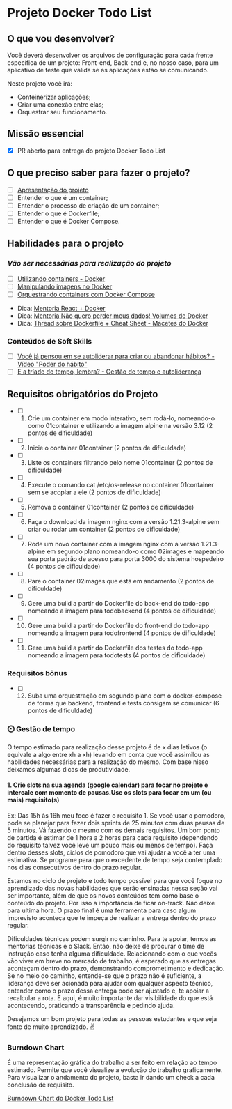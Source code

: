 # Projeto Docker Todo List

## O que vou desenvolver?

Você deverá desenvolver os arquivos de configuração para cada frente específica de um projeto: Front-end, Back-end e, no nosso caso, para um aplicativo de teste que valida se as aplicações estão se comunicando.

Neste projeto você irá:

- Conteinerizar aplicações;
- Criar uma conexão entre elas;
- Orquestrar seu funcionamento.

## Missão essencial

- [X] PR aberto para entrega do projeto Docker Todo List

## O que preciso saber para fazer o projeto?

- [ ] [Apresentação do projeto](https://docsend.com/view/8w4p7k7c3ydej7wq)
- [ ] Entender o que é um container;
- [ ] Entender o processo de criação de um container;
- [ ] Entender o que é Dockerfile;
- [ ] Entender o que é Docker Compose.

## Habilidades para o projeto

### _Vão ser necessárias para realização do projeto_

- [ ] [Utilizando containers - Docker](https://app.betrybe.com/learn/course/5e938f69-6e32-43b3-9685-c936530fd326/module/94d0e996-1827-4fbc-bc24-c99fb592925b/section/5987fa2d-0d04-45b2-9d91-1c2ffce09862/day/a852c0dd-0602-4357-88e8-707352e97927/lesson/f8c01b36-6180-4b7e-905c-0b8645155889)
- [ ] [Manipulando imagens no Docker](https://app.betrybe.com/learn/course/5e938f69-6e32-43b3-9685-c936530fd326/module/94d0e996-1827-4fbc-bc24-c99fb592925b/section/5987fa2d-0d04-45b2-9d91-1c2ffce09862/day/da25fd46-8818-4234-8603-a442b047370f/lesson/670cdc27-f578-4733-907e-87652c46c002)
- [ ] [Orquestrando containers com Docker Compose](https://app.betrybe.com/learn/course/5e938f69-6e32-43b3-9685-c936530fd326/module/94d0e996-1827-4fbc-bc24-c99fb592925b/section/5987fa2d-0d04-45b2-9d91-1c2ffce09862/day/2f1a5c4d-74b1-488a-8d9b-408682c93724/lesson/170b7b6e-925c-40e8-9d0a-08e41f599ec5)

- Dica: [Mentoria React + Docker](https://app.betrybe.com/learn/course/5e938f69-6e32-43b3-9685-c936530fd326/live-lectures/fa714305-88c4-48a2-bda4-ef82d53238e5/recording/7b102a9d-48a8-4de7-b623-ee8e3b6a2323)
- Dica: [Mentoria Não quero perder meus dados! Volumes de Docker](https://app.betrybe.com/learn/course/5e938f69-6e32-43b3-9685-c936530fd326/live-lectures/fa714305-88c4-48a2-bda4-ef82d53238e5/recording/9e82f288-446e-483c-850e-325c3c05a018)
- Dica: [Thread sobre Dockerfile + Cheat Sheet - Macetes do Docker](https://trybecourse.slack.com/archives/C040NSZTGHW/p1679076027538829)

### Conteúdos de Soft Skills

- [ ] [Você já pensou em se autoliderar para criar ou abandonar hábitos? - Vídeo "Poder do hábito"](https://www.youtube.com/watch?v=9BtrLf6PfYY)
- [ ] [E a tríade do tempo, lembra? - Gestão de tempo e autoliderança](https://app.betrybe.com/learn/course/5e938f69-6e32-43b3-9685-c936530fd326/module/2e0692c9-e226-4e95-860a-b4cad80e3c3c/section/13db8d8e-2dcb-44f1-badf-6616dabbef59/day/e85945dd-855e-47a5-839f-b51cc3fce70e/lesson/f34b3270-2341-48b0-b282-3611457aa0d6)

## Requisitos obrigatórios do Projeto

- [ ] 1. Crie um container em modo interativo, sem rodá-lo, nomeando-o como 01container e utilizando a imagem alpine na versão 3.12 (2 pontos de dificuldade)

- [ ] 2. Inicie o container 01container (2 pontos de dificuldade)

- [ ] 3. Liste os containers filtrando pelo nome 01container (2 pontos de dificuldade)

- [ ] 4. Execute o comando cat /etc/os-release no container 01container sem se acoplar a ele (2 pontos de dificuldade)

- [ ] 5. Remova o container 01container (2 pontos de dificuldade)

- [ ] 6. Faça o download da imagem nginx com a versão 1.21.3-alpine sem criar ou rodar um container (2 pontos de dificuldade)

- [ ] 7. Rode um novo container com a imagem nginx com a versão 1.21.3-alpine em segundo plano nomeando-o como 02images e mapeando sua porta padrão de acesso para porta 3000 do sistema hospedeiro (4 pontos de dificuldade)

- [ ] 8. Pare o container 02images que está em andamento (2 pontos de dificuldade)

- [ ] 9. Gere uma build a partir do Dockerfile do back-end do todo-app nomeando a imagem para todobackend (4 pontos de dificuldade)

- [ ] 10. Gere uma build a partir do Dockerfile do front-end do todo-app nomeando a imagem para todofrontend (4 pontos de dificuldade)

- [ ] 11. Gere uma build a partir do Dockerfile dos testes do todo-app nomeando a imagem para todotests (4 pontos de dificuldade)

### Requisitos bônus

- [ ] 12. Suba uma orquestração em segundo plano com o docker-compose de forma que backend, frontend e tests consigam se comunicar (6 pontos de dificuldade)

### ⏲️ Gestão de tempo

O tempo estimado para realização desse projeto é de x dias letivos (o equivale a algo entre xh a xh) levando em conta que você assimilou as habilidades necessárias para a realização do mesmo. Com base nisso deixamos algumas dicas de produtividade.

#### 1. Crie slots na sua agenda (google calendar) para focar no projete e intercale com momento de pausas.Use os slots para focar em um (ou mais) requisito(s)

Ex: Das 15h às 16h meu foco é fazer o requisito 1. Se você usar o pomodoro, pode se planejar para fazer dois sprints de 25 minutos com duas pausas de 5 minutos. Vá fazendo o mesmo com os demais requisitos. Um bom ponto de partida é estimar de 1 hora a 2 horas para cada requisito (dependendo do requisito talvez você leve um pouco mais ou menos de tempo). Faça dentro desses slots, ciclos de pomodoro que vai ajudar a você a ter uma estimativa. Se programe para que o excedente de tempo seja contemplado nos dias consecutivos dentro do prazo regular.

Estamos no ciclo de projeto e todo tempo possível para que você foque no aprendizado das novas habilidades que serão ensinadas nessa seção vai ser importante, além de que os novos conteúdos tem como base o conteúdo do projeto. Por isso a importância de ficar on-track. Não deixe para ultima hora. O prazo final é uma ferramenta para caso algum imprevisto aconteça que te impeça de realizar a entrega dentro do prazo regular.

Dificuldades técnicas podem surgir no caminho. Para te apoiar, temos as mentorias técnicas e o Slack. Então, não deixe de procurar o time de instrução caso tenha alguma dificuldade. Relacionando com o que vocês vão viver em breve no mercado de trabalho, é esperado que as entregas aconteçam dentro do prazo, demonstrando comprometimento e dedicação. Se no meio do caminho, entende-se que o prazo não é suficiente, a liderança deve ser acionada para ajudar com qualquer aspecto técnico, entender como o prazo dessa entrega pode ser ajustado e, te apoiar a recalcular a rota. E aqui, é muito importante dar visibilidade do que está acontecendo, praticando a transparência e pedindo ajuda.

Desejamos um bom projeto para todas as pessoas estudantes e que seja fonte de muito aprendizado. ✌️

### Burndown Chart 

É uma representação gráfica do trabalho a ser feito em relação ao tempo estimado. Permite que você visualize a evolução do trabalho graficamente. Para visualizar o andamento do projeto, basta ir dando um check a cada conclusão de requisito.

[Burndown Chart do Docker Todo List](https://docs.google.com/spreadsheets/d/1LSPVm0orpuyqa6ndcVRSD4eeErVYxDDwIAAhgbnzcK4/edit#gid=2086781642)
